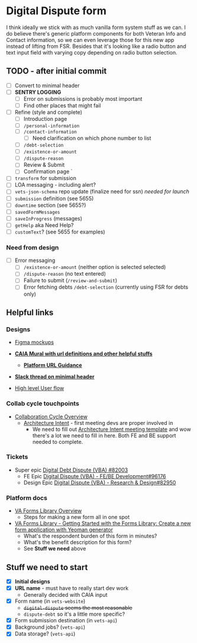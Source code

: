 # Digital Dispute form 
I think ideally we stick with as much vanilla form system stuff as we can. I do believe there's generic platform components for both Veteran Info and Contact information, so we can even leverage those for this new app instead of lifting from FSR. Besides that it's looking like a radio button and text input field with varying copy depending on radio button selection. 


## TODO - after initial commit
- [ ] Convert to minimal header
- [ ] **SENTRY LOGGING**
  - [ ] Error on submissions is probably most important
  - [ ] Find other places that might fail
- [ ] Refine (style and complete)
	- [ ] Introduction page
	- [ ] `/personal-information`
 	- [ ] `/contact-information`
  	  - [ ] Need clarification on which phone number to list
	- [ ] `/debt-selection`
	- [ ] `/existence-or-amount`
	- [ ] `/dispute-reason`
	- [ ] Review & Submit
	- [ ] Confirmation page `
- [ ] `transform` for submission
- [ ] LOA messaging - including alert? 
- [ ] `vets-json-schema` repo update (finalize need for ssn) *needed for launch*
- [ ] `submission` definition (see 5655)
- [ ] `downtime` section (see 5655?)
- [ ] `savedFormMessages` 
- [ ] `saveInProgress` (messages)
- [ ] `getHelp` aka Need Help?
- [ ] `customText`? (see 5655 for examples)

### Need from design
- [ ] Error messaging 
	- [ ] `/existence-or-amount` (neither option is selected selected)
	- [ ] `/dispute-reason` (no text entered)
	- [ ] Failure to submit (`/review-and-submit`)
	- [ ] Error fetching debts `/debt-selection` (currently using FSR for debts only)

## Helpful links
### Designs
- [Figma mockups](https://www.figma.com/design/D8tfoPhUZlqBUomMTxzkQb/Dispute-Form-(VHA-VBA)?node-id=19-220&node-type=canvas&t=SBl5HnEgdHTYujeY-0)

- **[CAIA Mural with url definitions and other helpful stuffs](https://app.mural.co/t/departmentofveteransaffairs9999/m/departmentofveteransaffairs9999/1731461600152/93a4a19b003f01b86534471cb686f81bf073e4a2)**
  - **[Platform URL Guidance](https://design.va.gov/components/url-standards/)**
- **[Slack thread on minimal header](https://dsva.slack.com/archives/C044AGZFG2W/p1727979260362549)**
- [High level User flow](https://www.figma.com/design/D8tfoPhUZlqBUomMTxzkQb/Dispute-Form-(VHA-VBA)?node-id=1-339&node-type=section&t=goKw5ro0hQI1r0kX-0)
  
### Collab cycle touchpoints 
- [Collaboration Cycle Overview](https://depo-platform-documentation.scrollhelp.site/collaboration-cycle/overview)
  - [Architecture Intent](https://depo-platform-documentation.scrollhelp.site/collaboration-cycle/architecture-intent) - first meeting devs are proper involved in
    - We need to fill out [Architecture Intent meeting template](https://github.com/department-of-veterans-affairs/va.gov-team/blob/master/platform/engineering/collab-cycle/architecture-intent-meeting.md#architecture-intent-meeting-template) and wow there's a lot we need to fill in here. Both FE and BE support needed to complete.
   
### Tickets
- Super epic [Digital Debt Dispute (VBA) #82003](https://app.zenhub.com/workspaces/vsa---debt-607736a6c8b7e2001084e3ab/issues/gh/department-of-veterans-affairs/va.gov-team/82003)
  - FE Epic [Digital Dispute (VBA) - FE/BE Development#96176](https://app.zenhub.com/workspaces/vsa---debt-607736a6c8b7e2001084e3ab/issues/gh/department-of-veterans-affairs/va.gov-team/96176)
  - Design Epic [Digital Dispute (VBA) - Research & Design#82950
](https://app.zenhub.com/workspaces/vsa---debt-607736a6c8b7e2001084e3ab/issues/gh/department-of-veterans-affairs/va.gov-team/82950)

### Platform docs
- [VA Forms Library Overview](https://depo-platform-documentation.scrollhelp.site/developer-docs/va-forms-library-overview)
  - Steps for making a new form all in one spot
- [VA Forms Library - Getting Started with the Forms Library: Create a new form application with Yeoman generator](https://depo-platform-documentation.scrollhelp.site/developer-docs/va-forms-library-getting-started-with-the-forms-li)
  - What's the respondent burden of this form in minutes?
  - What's the benefit description for this form?
  - See **Stuff we need** above


## Stuff we need to start
- [x] **Initial designs**
- [x] **URL name** - must have to really start dev work
  - Generally decided with CAIA input
- [x] Form name (in `vets-website`)
  - ~~`digital-dispute` seems the most reasonable~~
  - `dispute-debt` so it's a little more specific?
- [x] Form submission destination (in `vets-api`)
- [x] Background jobs? (`vets-api`)
- [x] Data storage? (`vets-api`)
